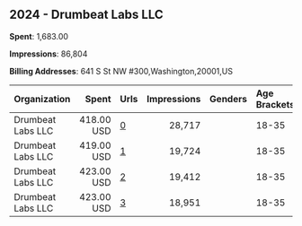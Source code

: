 ## 2024 - Drumbeat Labs LLC 
**Spent**: 1,683.00

**Impressions**: 86,804

**Billing Addresses**: 641 S St NW #300,Washington,20001,US

|Organization|Spent|Urls|Impressions|Genders|Age Brackets|Country Codes|
|:---|---:|:---|---:|:---|:---|:---|
|Drumbeat Labs LLC|418.00 USD|[0](https://www.snap.com/political-ads/asset/64ba87e7ec13679019a1a642271ab20cec2270e3d2185fd79c7fd285d7b696cb?mediaType=mp4)|28,717||18-35|united states|
|Drumbeat Labs LLC|419.00 USD|[1](https://www.snap.com/political-ads/asset/487d32a1148f554e951b6d5c13802b1db7d075d60ecb4aa09be9221f28b57812?mediaType=mov)|19,724||18-35|united states|
|Drumbeat Labs LLC|423.00 USD|[2](https://www.snap.com/political-ads/asset/2976d6b2140c1e99c2e976e4e638f2aba91d03c69fa67d8cd0be7c31b3538651?mediaType=mp4)|19,412||18-35|united states|
|Drumbeat Labs LLC|423.00 USD|[3](https://www.snap.com/political-ads/asset/8f5fd9f30a2886b77f9f596b2aff7ba89bcddce6426db177e8330c6a5059ba61?mediaType=mov)|18,951||18-35|united states|
